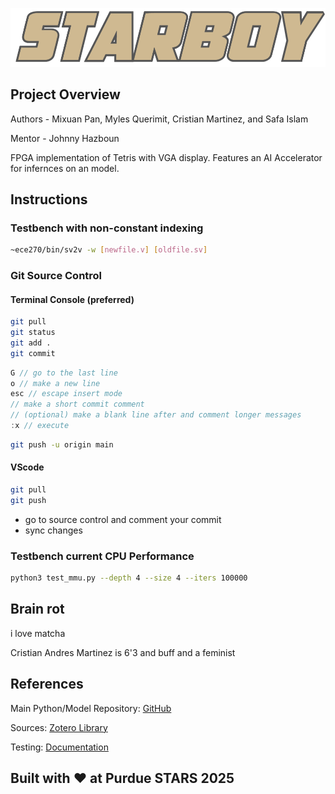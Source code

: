 ![LOGO](images/STARBOY_F2_LOGO.PNG)
## Project Overview 

Authors - Mixuan Pan, Myles Querimit, Cristian Martinez, and Safa Islam

Mentor -  Johnny Hazboun

FPGA implementation of Tetris with VGA display. Features an AI Accelerator for infernces on an model. 

## Instructions 
### Testbench with non-constant indexing 
``` bash 
~ece270/bin/sv2v -w [newfile.v] [oldfile.sv] 
```
### Git Source Control 
#### Terminal Console (preferred) 
``` bash 
git pull 
git status 
git add .
git commit 
```
```v
G // go to the last line
o // make a new line 
esc // escape insert mode 
// make a short commit comment
// (optional) make a blank line after and comment longer messages  
:x // execute 
```
``` bash 
git push -u origin main
``` 
#### VScode 
``` bash 
git pull 
git push
```
- go to source control and comment your commit  
- sync changes

### Testbench current CPU Performance 
``` bash 
python3 test_mmu.py --depth 4 --size 4 --iters 100000
```

## Brain rot 
i love matcha

Cristian Andres Martinez is 6'3 and buff and a feminist

## References 

Main Python/Model Repository: [GitHub](https://github.com/mylesqpurdue/starboy_ai/blob/main/README.md)

Sources: [Zotero Library](https://www.zotero.org/groups/6044707/starboy/library) 

Testing: [Documentation](https://docs.google.com/document/d/1tzC2W0r-rnmzguaRiXUXlHRb8Z0UypnSorqynxr-XQ4/edit?usp=sharing)

## Built with ❤️ at Purdue STARS 2025
